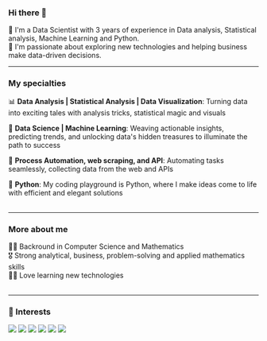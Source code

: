 ### Hi there 👋

🔭  I'm a Data Scientist with 3 years of experience in Data analysis, Statistical analysis, Machine Learning and Python.  
🎢   I'm passionate about exploring new technologies and helping business make data-driven decisions. 
<br>

---
### My specialties

📊 **Data Analysis | Statistical Analysis | Data Visualization**: Turning data into exciting tales with analysis tricks, statistical magic and visuals  

🤖 **Data Science | Machine Learning**: Weaving actionable insights, predicting trends, and unlocking data's hidden treasures to illuminate the path to success   

🔧 **Process Automation, web scraping, and API**: Automating tasks seamlessly, collecting data from the web and APIs  

💬 **Python**: My coding playground is Python, where I make ideas come to life with efficient and elegant solutions
<br>
<br>

---
### More about me

🧗‍♂️ Backround in Computer Science and Mathematics  
🎖 Strong analytical, business, problem-solving and applied mathematics skills  
🤹‍♀️ Love learning new technologies 
<br>
<br>


---
### 🔭 Interests
![](https://img.shields.io/badge/data%20analytics-2bbc8a)
![](https://img.shields.io/badge/data%20science-blue)
![](https://img.shields.io/badge/data%20engineering-2bbc8a)
![](https://img.shields.io/badge/machine%20learning-blue)
![](https://img.shields.io/badge/deep%20learning-2bbc8a)
![](https://img.shields.io/badge/python-blue)







<!--
**m4556/m4556** is a ✨ _special_ ✨ repository because its `README.md` (this file) appears on your GitHub profile.

Here are some ideas to get you started:

- 🔭 I’m currently working on ...
- 🌱 I’m currently learning ...
- 👯 I’m looking to collaborate on ...
- 🤔 I’m looking for help with ...
- 💬 Ask me about ...
- 📫 How to reach me: ...
- 😄 Pronouns: ...
- ⚡ Fun fact: ...
🧩 My specialties:  

• Data Science  
• Data Analysis, Statistical analysis, Data visualization   
• Machine learning  
• Process Automation, Web scraping and API  
• Python development  
-->
